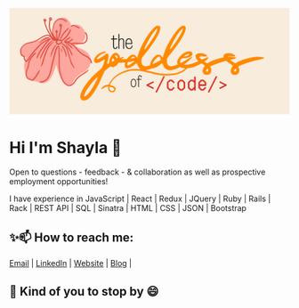 
[![Shayla's GitHub Banner](./assets/cover.png)](https://braydoncoyer.dev)

# Hi I'm Shayla 👋

Open to questions - feedback - & collaboration as well as prospective employment opportunities! <br> 

I have experience in JavaScript | React | Redux | JQuery | Ruby | Rails | Rack | REST API | SQL | Sinatra | HTML | CSS | JSON | Bootstrap 

## ✨📫 How to reach me: 
 [Email](https://pages.github.com/) |
 [LinkedIn](https://pages.github.com/) | 
 [Website](https://pages.github.com/) | 
 [Blog](https://pages.github.com/) | 

## 🌱 Kind of you to stop by 😄
